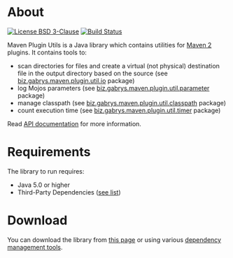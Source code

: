 # About
[![License BSD 3-Clause](https://img.shields.io/badge/license-BSD%203--Clause-blue.svg)](http://maven-plugin-utils.projects.gabrys.biz/license.txt)
[![Build Status](https://travis-ci.org/gabrysbiz/maven-plugin-utils.svg?branch=develop)](https://travis-ci.org/gabrysbiz/maven-plugin-utils)

Maven Plugin Utils is a Java library which contains utilities for [Maven 2](https://maven.apache.org/) plugins. It contains tools to:
* scan directories for files and create a virtual (not physical) destination file in the output directory based on the source (see [biz.gabrys.maven.plugin.util.io](http://maven-plugin-utils.projects.gabrys.biz/LATEST/apidocs/index.html?biz/gabrys/maven/plugin/util/io/package-summary.html) package)
* log Mojos parameters (see [biz.gabrys.maven.plugin.util.parameter](http://maven-plugin-utils.projects.gabrys.biz/LATEST/apidocs/index.html?biz/gabrys/maven/plugin/util/parameter/package-summary.html) package)
* manage classpath (see [biz.gabrys.maven.plugin.util.classpath](http://maven-plugin-utils.projects.gabrys.biz/LATEST/apidocs/index.html?biz/gabrys/maven/plugin/util/classpath/package-summary.html) package)
* count execution time (see [biz.gabrys.maven.plugin.util.timer](http://maven-plugin-utils.projects.gabrys.biz/LATEST/apidocs/index.html?biz/gabrys/maven/plugin/util/timer/package-summary.html) package)

Read [API documentation](http://maven-plugin-utils.projects.gabrys.biz/LATEST/apidocs/) for more information.

# Requirements
The library to run requires:
* Java 5.0 or higher
* Third-Party Dependencies ([see list](http://maven-plugin-utils.projects.gabrys.biz/LATEST/dependencies.html))

# Download
You can download the library from [this page](http://maven-plugin-utils.projects.gabrys.biz/LATEST/download.html)
or using various [dependency management tools](http://maven-plugin-utils.projects.gabrys.biz/LATEST/dependency-info.html).
